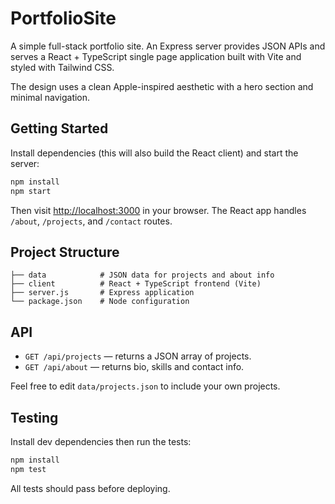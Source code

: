 # PortfolioSite

A simple full-stack portfolio site. An Express server provides JSON APIs and serves a React + TypeScript single page application built with Vite and styled with Tailwind CSS.

The design uses a clean Apple-inspired aesthetic with a hero section and minimal navigation.
## Getting Started

Install dependencies (this will also build the React client) and start the server:

```bash
npm install
npm start
```

Then visit [http://localhost:3000](http://localhost:3000) in your browser. The React app handles `/about`, `/projects`, and `/contact` routes.

## Project Structure

```
├── data            # JSON data for projects and about info
├── client          # React + TypeScript frontend (Vite)
├── server.js       # Express application
└── package.json    # Node configuration
```

## API

- `GET /api/projects` — returns a JSON array of projects.
- `GET /api/about` — returns bio, skills and contact info.

Feel free to edit `data/projects.json` to include your own projects.

## Testing

Install dev dependencies then run the tests:

```bash
npm install
npm test
```

All tests should pass before deploying.

